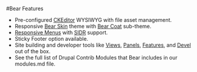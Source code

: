 #Bear Features
- Pre-configured [CKEditor](https://www.drupal.org/project/responsive_menus) WYSIWYG with file asset management.
- Responsive [Bear Skin](https://www.drupal.org/project/bear_skin) theme with [Bear Coat](http://cgit.drupalcode.org/bear_skin/tree/bear_coat) sub-theme.
- [Responsive Menus](https://www.drupal.org/project/responsive_menus) with [SIDR](https://github.com/artberri/sidr/releases) support.
- Sticky Footer option available.
- Site building and developer tools like [Views](https://www.drupal.org/project/views), [Panels](https://www.drupal.org/project/panels), [Features](https://www.drupal.org/project/features), and [Devel](https://www.drupal.org/project/views) out of the box.
- See the full list of Drupal Contrib Modules that Bear includes in our modules.md file.